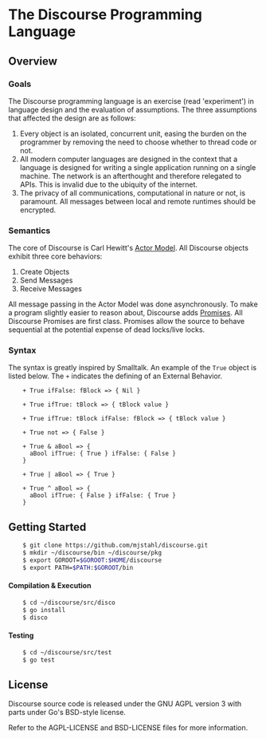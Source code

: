 # The Discourse Programming Language
## Overview
### Goals
The Discourse programming language is an exercise (read 'experiment') in language design and the evaluation of assumptions.  The three assumptions that affected the design are as follows:

1. Every object is an isolated, concurrent unit, easing the burden on the programmer by removing the need to choose whether to thread code or not.
2. All modern computer languages are designed in the context that a language is designed for writing a single application running on a single machine.  The network is an afterthought and therefore relegated to APIs. This is invalid due to the ubiquity of the internet.
3. The privacy of all communications, computational in nature or not, is paramount. All messages between local and remote runtimes should be encrypted.

### Semantics
The core of Discourse is Carl Hewitt's [Actor Model](https://en.wikipedia.org/wiki/Actor_model). All Discourse objects exhibit three core behaviors:

1. Create Objects
2. Send Messages
3. Receive Messages

All message passing in the Actor Model was done asynchronously. To make a program slightly easier to reason about, Discourse adds [Promises](https://en.wikipedia.org/wiki/Futures_and_promises). All Discourse Promises are first class.  Promises allow the source to behave sequential at the potential expense of dead locks/live locks.

### Syntax
The syntax is greatly inspired by Smalltalk.  An example of the ```True``` object is listed below. The ```+``` indicates the defining of an External Behavior.
```smalltalk
    + True ifFalse: fBlock => { Nil }

    + True ifTrue: tBlock => { tBlock value }

    + True ifTrue: tBlock ifFalse: fBlock => { tBlock value }

    + True not => { False }

    + True & aBool => {
      aBool ifTrue: { True } ifFalse: { False }
    }

    + True | aBool => { True }

    + True ^ aBool => {
      aBool ifTrue: { False } ifFalse: { True }
    }
```
## Getting Started
```bash
    $ git clone https://github.com/mjstahl/discourse.git
    $ mkdir ~/discourse/bin ~/discourse/pkg
    $ export GOROOT=$GOROOT:$HOME/discourse
    $ export PATH=$PATH:$GOROOT/bin
```

#### Compilation & Execution
```bash
    $ cd ~/discourse/src/disco
    $ go install
    $ disco
```
#### Testing
```bash
    $ cd ~/discourse/src/test
    $ go test
```

## License
Discourse source code is released under the GNU AGPL version 3 with parts under Go's BSD-style license.

Refer to the AGPL-LICENSE and BSD-LICENSE files for more information. 

